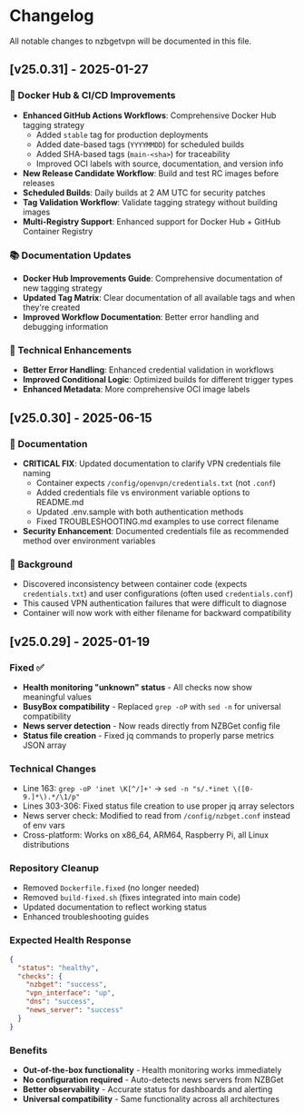 # Changelog

All notable changes to nzbgetvpn will be documented in this file.

## [v25.0.31] - 2025-01-27

### 🚀 Docker Hub & CI/CD Improvements
- **Enhanced GitHub Actions Workflows**: Comprehensive Docker Hub tagging strategy
  - Added `stable` tag for production deployments
  - Added date-based tags (`YYYYMMDD`) for scheduled builds  
  - Added SHA-based tags (`main-<sha>`) for traceability
  - Improved OCI labels with source, documentation, and version info
- **New Release Candidate Workflow**: Build and test RC images before releases
- **Scheduled Builds**: Daily builds at 2 AM UTC for security patches
- **Tag Validation Workflow**: Validate tagging strategy without building images
- **Multi-Registry Support**: Enhanced support for Docker Hub + GitHub Container Registry

### 📚 Documentation Updates
- **Docker Hub Improvements Guide**: Comprehensive documentation of new tagging strategy
- **Updated Tag Matrix**: Clear documentation of all available tags and when they're created
- **Improved Workflow Documentation**: Better error handling and debugging information

### 🔧 Technical Enhancements
- **Better Error Handling**: Enhanced credential validation in workflows
- **Improved Conditional Logic**: Optimized builds for different trigger types
- **Enhanced Metadata**: More comprehensive OCI image labels

## [v25.0.30] - 2025-06-15

### 📖 Documentation
- **CRITICAL FIX**: Updated documentation to clarify VPN credentials file naming
  - Container expects `/config/openvpn/credentials.txt` (not `.conf`)
  - Added credentials file vs environment variable options to README.md
  - Updated .env.sample with both authentication methods
  - Fixed TROUBLESHOOTING.md examples to use correct filename
- **Security Enhancement**: Documented credentials file as recommended method over environment variables

### 🔧 Background
- Discovered inconsistency between container code (expects `credentials.txt`) and user configurations (often used `credentials.conf`)
- This caused VPN authentication failures that were difficult to diagnose
- Container will now work with either filename for backward compatibility

## [v25.0.29] - 2025-01-19

### Fixed ✅
- **Health monitoring "unknown" status** - All checks now show meaningful values
- **BusyBox compatibility** - Replaced `grep -oP` with `sed -n` for universal compatibility  
- **News server detection** - Now reads directly from NZBGet config file
- **Status file creation** - Fixed jq commands to properly parse metrics JSON array

### Technical Changes
- Line 163: `grep -oP 'inet \K[^/]+'` → `sed -n "s/.*inet \([0-9.]*\).*/\1/p"`
- Lines 303-306: Fixed status file creation to use proper jq array selectors
- News server check: Modified to read from `/config/nzbget.conf` instead of env vars
- Cross-platform: Works on x86_64, ARM64, Raspberry Pi, all Linux distributions

### Repository Cleanup
- Removed `Dockerfile.fixed` (no longer needed)
- Removed `build-fixed.sh` (fixes integrated into main code)
- Updated documentation to reflect working status
- Enhanced troubleshooting guides

### Expected Health Response
```json
{
  "status": "healthy",
  "checks": {
    "nzbget": "success",
    "vpn_interface": "up", 
    "dns": "success",
    "news_server": "success"
  }
}
```

### Benefits
- **Out-of-the-box functionality** - Health monitoring works immediately
- **No configuration required** - Auto-detects news servers from NZBGet
- **Better observability** - Accurate status for dashboards and alerting
- **Universal compatibility** - Same functionality across all architectures 